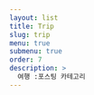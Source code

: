 ```yaml
---
layout: list
title: Trip
slug: trip
menu: true
submenu: true
order: 7
description: >
  여행 :포스팅 카테고리
---
```

